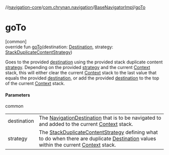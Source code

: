 //[navigation-core](../../../index.md)/[com.chrynan.navigation](../index.md)/[BaseNavigatorImpl](index.md)/[goTo](go-to.md)

# goTo

[common]\
override fun [goTo](go-to.md)(destination: [Destination](index.md), strategy: [StackDuplicateContentStrategy](../-stack-duplicate-content-strategy/index.md))

Goes to the provided [destination](go-to.md) using the provided stack duplicate content [strategy](go-to.md). Depending on the provided [strategy](go-to.md) and the current [Context](index.md) stack, this will either clear the current [Context](index.md) stack to the last value that equals the provided [destination](go-to.md), or add the provided [destination](go-to.md) to the top of the current [Context](index.md) stack.

#### Parameters

common

| | |
|---|---|
| destination | The [NavigationDestination](../index.md#1223765350%2FClasslikes%2F-215881696) that is to be navigated to and added to the current [Context](index.md) stack. |
| strategy | The [StackDuplicateContentStrategy](../-stack-duplicate-content-strategy/index.md) defining what to do when there are duplicate [Destination](index.md) values within the current [Context](index.md) stack. |
